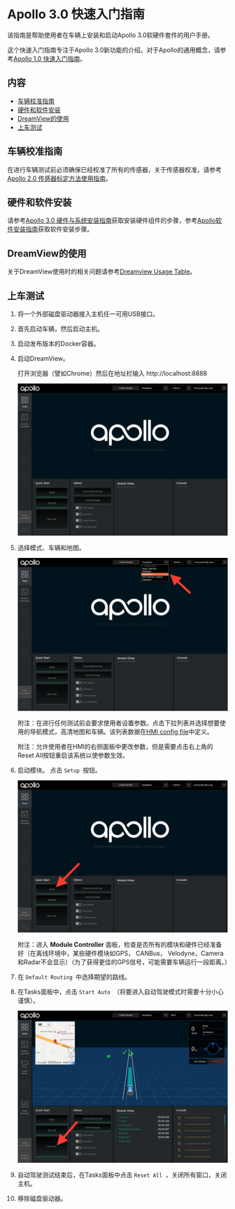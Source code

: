 # Apollo 3.0 快速入门指南

该指南是帮助使用者在车辆上安装和启动Apollo 3.0软硬件套件的用户手册。

这个快速入门指南专注于Apollo 3.0新功能的介绍。对于Apollo的通用概念，请参考[Apollo 1.0 快速入门指南](https://github.com/ApolloAuto/apollo/blob/master/docs/quickstart/apollo_1_0_quick_start_cn.md)。

## 内容
- [车辆校准指南](#车辆校准指南)
- [硬件和软件安装](#硬件和软件安装)
- [DreamView的使用](https://github.com/ApolloAuto/apollo/new/master/docs/quickstart#dreamview%E7%9A%84%E4%BD%BF%E7%94%A8)
- [上车测试](#上车测试)

## 车辆校准指南
在进行车辆测试前必须确保已经校准了所有的传感器，关于传感器校准，请参考[Apollo 2.0 传感器标定方法使用指南](https://github.com/ApolloAuto/apollo/blob/master/docs/quickstart/apollo_2_0_sensor_calibration_guide_cn.md)。

## 硬件和软件安装
请参考[Apollo 3.0 硬件与系统安装指南](https://github.com/ApolloAuto/apollo/blob/master/docs/quickstart/apollo_3_0_hardware_system_installation_guide_cn.md)获取安装硬件组件的步骤，参考[Apollo软件安装指南](https://github.com/ApolloAuto/apollo/blob/master/docs/quickstart/apollo_software_installation_guide_cn.md)获取软件安装步骤。

## DreamView的使用
关于DreamView使用时的相关问题请参考[Dreamview Usage Table](https://github.com/ApolloAuto/apollo/blob/master/docs/specs/dreamview_usage_table.md)。

## 上车测试
1. 将一个外部磁盘驱动器接入主机任一可用USB接口。
2. 首先启动车辆，然后启动主机。
3. 启动发布版本的Docker容器。
4. 启动DreamView。

   打开浏览器（譬如Chrome）然后在地址栏输入 http://localhost:8888
   
   ![](images/dreamview_2_5.png)
   
5. 选择模式、车辆和地图。

   ![](images/dreamview_2_5_setup_profile.png)
   
   附注：在进行任何测试前会要求使用者设置参数。点击下拉列表并选择想要使用的导航模式，高清地图和车辆。该列表数据在[HMI config file](https://raw.githubusercontent.com/ApolloAuto/apollo/master/modules/dreamview/conf/hmi.conf)中定义。
   
   附注：允许使用者在HMI的右侧面板中更改参数，但是需要点击右上角的Reset All按钮重启该系统以使参数生效。
   
6. 启动模块。
   点击 `Setup `按钮。
   
   ![](images/dreamview_2_5_setup.png)
   
   附注：进入 **Module Controller** 面板，检查是否所有的模块和硬件已经准备好（在离线环境中，某些硬件模块如GPS， CANBus， Velodyne，Camera和Radar不会显示）（为了获得更佳的GPS信号，可能需要车辆运行一段距离。）

7. 在 `Default Routing `中选择期望的路线。

8. 在Tasks面板中，点击 `Start Auto `（将要进入自动驾驶模式时需要十分小心谨慎）。

   ![](images/dreamview_2_5_start_auto.png)

9. 自动驾驶测试结束后，在Tasks面板中点击 `Reset All `，关闭所有窗口，关闭主机。

10. 移除磁盘驱动器。
